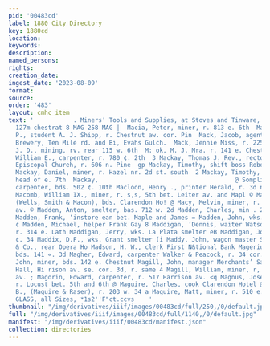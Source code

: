 ```yaml
---
pid: '00483cd'
label: 1880 City Directory
key: 1880cd
location: 
keywords: 
description: 
named_persons: 
rights: 
creation_date: 
ingest_date: '2023-08-09'
format: 
source: 
order: '483'
layout: cmhc_item
text: '           . Miners’ Tools and Supplies, at Stoves and Tinware, 2.2 otvers
  127m chestrat 8 MAG 258 MAG |  Macia, Peter, miner, r. 813 e. 6th  Mack, Charles
  P., student A. J. Shipp, r. Chestnut aw. cor. Pin  Mack, Jacob, agent Leadville
  Brewery, Ten Mile rd. and Bi, Evahs Gulch.  Mack, Jennie Miss, r. 2254 w. Chestnut  Mack,
  J. D., mining, rv. rear 115 w. 6th  M: ok, M. J. Mra. r. 141 e. Chestnut  rej Mack,
  William E., carpenter, r. 780 ¢. 2th  3 Mackay, Thomas J. Rev., rector St. Georges
  Episcopal Chureh, r. 606 n. Pine  gp Mackay, Timothy, shift boss Robert E. Lee Mine  BP
  Mackay, Daniel, miner, r. Hazel nr. 2d st. south  2 Mackay, Timothy, miner, bds.
  head of e. 7th  Mackay,                                      @ Sompling Co.                                               -
  carpenter, bds. 502 ¢. 10th Macloon, Henry ., printer Herald, r. 3d nw. cor. Oak
  Macomb, William IX., miner, r. s,s, 5th bet. Leiter av. and Mapl © Macon, Thomas,
  (Wells, Smith & Macon), bds. Clarendon Ho! @ Macy, Melvin, miner, r. 307 n, Leiter
  av. © Madden, Anton, smelter, bas. 712 w. 2d Madden, Charles, min . 214 e. Chestnut
  Madden, Frank, ‘instore ean bet. Maple and James = Madden, John, wks. La Plata smelter
  ¢ Madden, Michael, helper Frank Gay 8 Maddigan, ‘Dennis, waiter Watson & Smith,
  r. 314 e. Lath Maddigan, Jerry, wks. La Plata smelter eB Maddigan, John, lab., 131
  ¢. 34 Maddix, D.F., wks. Grant smelter (i Maddy, John, wagon master S, O. Brown
  & Co., rear Opera Ho Madson, H. W., clerk First N&tional Bank Magerius, John, lab.,
  bds. 141 «. 3d Magher, Edward, carpenter Walker & Peacock, r. 34 cor. Pine; Magher,
  John, miner, bds. 142 e. Chestnut Magill, John, manager Merchants’ Saloon and Billiard
  Hall, Hi rison av. se. cor. 3d, r. same 4 Magill, William, miner, r, rear 808 Harrison
  av. ; Magorin, Edward, carpenter, r. 517 Harrison av. <q Magnus, Joseph G., preseman,
  r. Locust bet. 5th and 6th @ Maguire, Charles, cook Clarendon Hotel @ Maguire, C.
  B., (Maguire & Raser), r. 203 w. 34 a Maguire, Matt, miner, r. 510 e. 10th  e WINDOW
  GLASS, all Sizes, *1s2''F"ct.ccvs    '
thumbnail: "/img/derivatives/iiif/images/00483cd/full/250,/0/default.jpg"
full: "/img/derivatives/iiif/images/00483cd/full/1140,/0/default.jpg"
manifest: "/img/derivatives/iiif/00483cd/manifest.json"
collection: directories
---
```

